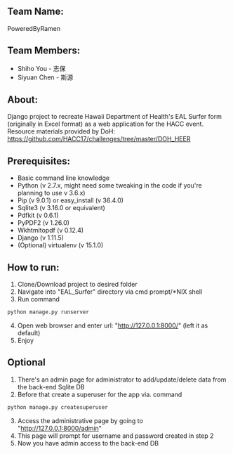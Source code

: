 ## Team Name:
PoweredByRamen

## Team Members:
* Shiho You - 志保
* Siyuan Chen - 斯源

## About:

Django project to recreate Hawaii Department of Health's EAL Surfer form (originally in Excel format) as a web application for the HACC event.
Resource materials provided by DoH: https://github.com/HACC17/challenges/tree/master/DOH_HEER

## Prerequisites:
* Basic command line knowledge
* Python (v 2.7.x, might need some tweaking in the code if you're planning to use v 3.6.x)
* Pip (v 9.0.1) or easy_install (v 36.4.0)
* Sqlite3 (v 3.16.0 or equivalent)
* Pdfkit (v 0.6.1)
* PyPDF2 (v 1.26.0)
* Wkhtmltopdf (v 0.12.4)
* Django (v 1.11.5)
* (Optional) virtualenv (v 15.1.0)

## How to run:
1. Clone/Download project to desired folder
2. Navigate into "EAL_Surfer" directory via cmd prompt/*NIX shell
3. Run command 
```bash
python manage.py runserver
```
4. Open web browser and enter url: "http://127.0.0.1:8000/" (left it as default)
5. Enjoy

## Optional
1. There's an admin page for administrator to add/update/delete data from the back-end Sqlite DB
2. Before that create a superuser for the app via. command
```bash
python manage.py createsuperuser
```
3. Access the administrative page by going to "http://127.0.0.1:8000/admin"
4. This page will prompt for username and password created in step 2
5. Now you have admin access to the back-end DB
